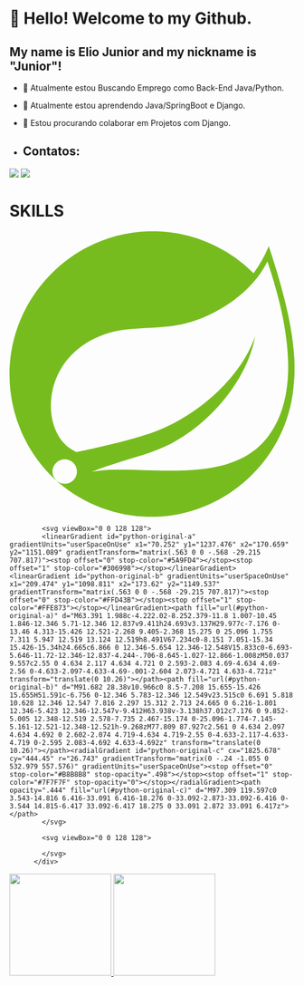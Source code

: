 # 👋 Hello! Welcome to my Github.
## My name is Elio Junior and my nickname is "Junior"!

- 🔭 Atualmente estou Buscando Emprego como Back-End Java/Python.
- 🌱 Atualmente estou aprendendo Java/SpringBoot e Django.
- 👯 Estou procurando colaborar em Projetos com Django.

- ## Contatos:

<div>
<a href = "mailto:eliomaiajunior@gmail.com"><img loading="lazy" src="https://img.shields.io/badge/Gmail-D14836?style=for-the-badge&logo=gmail&logoColor=white" target="_blank"></a>
<a href="https://www.linkedin.com/in/sejunior89" target="_blank"><img loading="lazy" src="https://img.shields.io/badge/-LinkedIn-%230077B5?style=for-the-badge&logo=linkedin&logoColor=white" target="_blank"></a>   
</div>


# SKILLS
<div>
            <svg viewBox="0 0 128 128">
            <path d="M116.452 6.643a59.104 59.104 0 01-6.837 12.136A64.249 64.249 0 0064.205-.026C28.984-.026 0 28.982 0 64.242a64.316 64.316 0 0019.945 46.562l2.368 2.1a64.22 64.22 0 0041.358 15.122c33.487 0 61.637-26.24 64.021-59.683 1.751-16.371-3.051-37.077-11.24-61.7zM29.067 111.17a5.5 5.5 0 01-4.269 2.034c-3.018 0-5.487-2.484-5.487-5.502 0-3.017 2.485-5.501 5.487-5.501 1.25 0 2.485.433 3.452 1.234 2.351 1.9 2.718 5.384.817 7.735zm87.119-19.238c-15.843 21.122-49.68 14.003-71.376 15.02 0 0-3.852.234-7.721.867 0 0 1.45-.617 3.335-1.334 15.226-5.301 22.43-6.335 31.685-11.086 17.427-8.869 34.654-28.274 38.24-48.463-6.637 19.422-26.75 36.11-45.077 42.895-12.557 4.635-35.238 9.136-35.238 9.136l-.917-.484c-15.442-7.518-15.91-40.977 12.157-51.78 12.291-4.735 24.048-2.134 37.323-5.302 14.175-3.367 30.568-14.004 37.238-27.874 7.471 22.19 16.46 56.932.35 78.405z" fill="#77bc1f"></path>
            </svg>
          
            <svg viewBox="0 0 128 128">
            <linearGradient id="python-original-a" gradientUnits="userSpaceOnUse" x1="70.252" y1="1237.476" x2="170.659" y2="1151.089" gradientTransform="matrix(.563 0 0 -.568 -29.215 707.817)"><stop offset="0" stop-color="#5A9FD4"></stop><stop offset="1" stop-color="#306998"></stop></linearGradient><linearGradient id="python-original-b" gradientUnits="userSpaceOnUse" x1="209.474" y1="1098.811" x2="173.62" y2="1149.537" gradientTransform="matrix(.563 0 0 -.568 -29.215 707.817)"><stop offset="0" stop-color="#FFD43B"></stop><stop offset="1" stop-color="#FFE873"></stop></linearGradient><path fill="url(#python-original-a)" d="M63.391 1.988c-4.222.02-8.252.379-11.8 1.007-10.45 1.846-12.346 5.71-12.346 12.837v9.411h24.693v3.137H29.977c-7.176 0-13.46 4.313-15.426 12.521-2.268 9.405-2.368 15.275 0 25.096 1.755 7.311 5.947 12.519 13.124 12.519h8.491V67.234c0-8.151 7.051-15.34 15.426-15.34h24.665c6.866 0 12.346-5.654 12.346-12.548V15.833c0-6.693-5.646-11.72-12.346-12.837-4.244-.706-8.645-1.027-12.866-1.008zM50.037 9.557c2.55 0 4.634 2.117 4.634 4.721 0 2.593-2.083 4.69-4.634 4.69-2.56 0-4.633-2.097-4.633-4.69-.001-2.604 2.073-4.721 4.633-4.721z" transform="translate(0 10.26)"></path><path fill="url(#python-original-b)" d="M91.682 28.38v10.966c0 8.5-7.208 15.655-15.426 15.655H51.591c-6.756 0-12.346 5.783-12.346 12.549v23.515c0 6.691 5.818 10.628 12.346 12.547 7.816 2.297 15.312 2.713 24.665 0 6.216-1.801 12.346-5.423 12.346-12.547v-9.412H63.938v-3.138h37.012c7.176 0 9.852-5.005 12.348-12.519 2.578-7.735 2.467-15.174 0-25.096-1.774-7.145-5.161-12.521-12.348-12.521h-9.268zM77.809 87.927c2.561 0 4.634 2.097 4.634 4.692 0 2.602-2.074 4.719-4.634 4.719-2.55 0-4.633-2.117-4.633-4.719 0-2.595 2.083-4.692 4.633-4.692z" transform="translate(0 10.26)"></path><radialGradient id="python-original-c" cx="1825.678" cy="444.45" r="26.743" gradientTransform="matrix(0 -.24 -1.055 0 532.979 557.576)" gradientUnits="userSpaceOnUse"><stop offset="0" stop-color="#B8B8B8" stop-opacity=".498"></stop><stop offset="1" stop-color="#7F7F7F" stop-opacity="0"></stop></radialGradient><path opacity=".444" fill="url(#python-original-c)" d="M97.309 119.597c0 3.543-14.816 6.416-33.091 6.416-18.276 0-33.092-2.873-33.092-6.416 0-3.544 14.815-6.417 33.092-6.417 18.275 0 33.091 2.872 33.091 6.417z"></path>
            </svg>
          
            <svg viewBox="0 0 128 128">
            
  <g id="surface1">
    <path style=" stroke:none;fill-rule:nonzero;fill:rgb(86.666667%,0%,19.215686%);fill-opacity:1;" d="M 64 15.359375 L 16.332031 32.359375 L 23.601562 95.386719 L 64 117.761719 L 104.398438 95.386719 L 111.667969 32.359375 Z M 64 15.359375 "></path>
    <path style=" stroke:none;fill-rule:nonzero;fill:rgb(76.470588%,0%,18.431373%);fill-opacity:1;" d="M 64 15.359375 L 64 26.726562 L 64 26.675781 L 64 117.761719 L 104.398438 95.386719 L 111.667969 32.359375 Z M 64 15.359375 "></path>
    <path style=" stroke:none;fill-rule:nonzero;fill:rgb(100%,100%,100%);fill-opacity:1;" d="M 64 26.675781 L 34.203125 93.492188 L 45.3125 93.492188 L 51.300781 78.539062 L 76.59375 78.539062 L 82.585938 93.492188 L 93.695312 93.492188 Z M 72.703125 69.324219 L 55.296875 69.324219 L 64 48.382812 Z M 72.703125 69.324219 "></path>
  </g>

            </svg>
          </div>

 <div>
<a href="https://github.com/ejunior89">
<img loading="lazy" height="180em" src="https://github-readme-stats.vercel.app/api/top-langs/?ejunior89&layout=compact&langs_count=7&theme=dracula"/>
<img loading="lazy" height="180em" src="https://github-readme-stats.vercel.app/api?username=ejunior89&show_icons=true&theme=dracula&include_all_commits=true&count_private=true"/>
</div>
